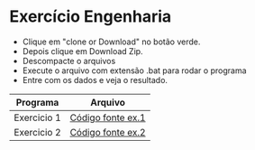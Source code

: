 # Exercício Engenharia

* Clique em "clone or Download" no botão verde.
* Depois clique em Download Zip.
* Descompacte o arquivos
* Execute o arquivo com extensão .bat para rodar o programa
* Entre com os dados e veja o resultado.

| Programa | Arquivo |
| ------ | ------ |
| Exercicio 1 | [Código fonte ex.1][Ex1] |
| Exercicio 2 | [Código fonte ex.2][Ex2] |


   [Ex1]: <https://github.com/helthbrazil/exercicio-aluno-engenharia-2/blob/master/codigo_ex_1.java>
   [Ex2]: <https://github.com/helthbrazil/exercicio-aluno-engenharia-2/blob/master/codigo_ex_2.java>
